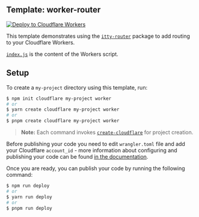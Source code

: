 ## Template: worker-router

[![Deploy to Cloudflare Workers](https://deploy.workers.cloudflare.com/button)](https://deploy.workers.cloudflare.com/?url=https://github.com/cloudflare/templates/tree/main/worker-router)

This template demonstrates using the [`itty-router`](https://github.com/kwhitley/itty-router) package to add routing to your Cloudflare Workers.

[`index.js`](https://github.com/cloudflare/worker-template-router/blob/master/index.js) is the content of the Workers script.

## Setup

To create a `my-project` directory using this template, run:

```sh
$ npm init cloudflare my-project worker
# or
$ yarn create cloudflare my-project worker
# or
$ pnpm create cloudflare my-project worker
```

> **Note:** Each command invokes [`create-cloudflare`](https://www.npmjs.com/package/create-cloudflare) for project creation.

Before publishing your code you need to edit `wrangler.toml` file and add your Cloudflare `account_id` - more information about configuring and publishing your code can be found [in the documentation](https://developers.cloudflare.com/workers/learning/getting-started).

Once you are ready, you can publish your code by running the following command:

```sh
$ npm run deploy
# or
$ yarn run deploy
# or
$ pnpm run deploy
```
